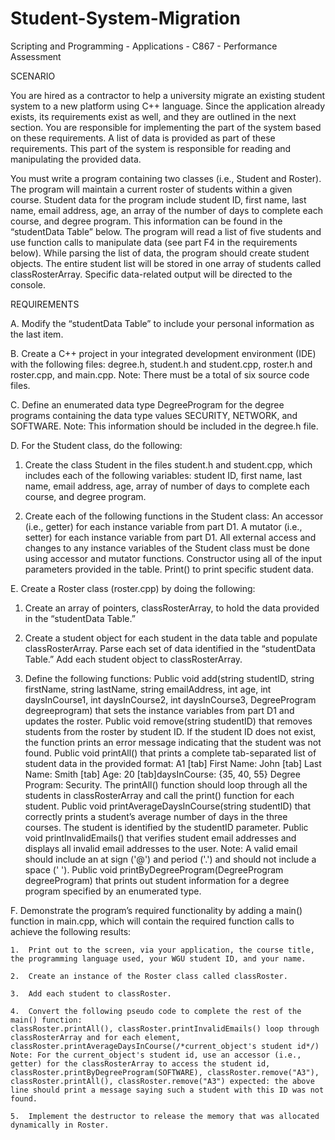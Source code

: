 # Student-System-Migration
Scripting and Programming - Applications - C867 - Performance Assessment

SCENARIO 

You are hired as a contractor to help a university migrate an existing student system to a new platform using C++ language. Since the application already exists, its requirements exist as well, and they are outlined in the next section. You are responsible for implementing the part of the system based on these requirements. A list of data is provided as part of these requirements. This part of the system is responsible for reading and manipulating the provided data.

You must write a program containing two classes (i.e., Student and Roster). The program will maintain a current roster of students within a given course. Student data for the program include student ID, first name, last name, email address, age, an array of the number of days to complete each course, and degree program. This information can be found in the “studentData Table” below. The program will read a list of five students and use function calls to manipulate data (see part F4 in the requirements below). While parsing the list of data, the program should create student objects. The entire student list will be stored in one array of students called classRosterArray. Specific data-related output will be directed to the console.

REQUIREMENTS

A.  Modify the “studentData Table” to include your personal information as the last item.
 
B.  Create a C++ project in your integrated development environment (IDE) with the following files: degree.h, student.h and student.cpp, roster.h and roster.cpp, and main.cpp. Note: There must be a total of six source code files.
 
C.  Define an enumerated data type DegreeProgram for the degree programs containing the data type values SECURITY, NETWORK, and SOFTWARE. Note: This information should be included in the degree.h file.
 
D.  For the Student class, do the following:

1.  Create the class Student  in the files student.h and student.cpp, which includes each of the following variables: student ID, first name, last name, email address, age, array of number of days to complete each course, and degree program.

2.  Create each of the following functions in the Student class: An accessor (i.e., getter) for each instance variable from part D1. A mutator (i.e., setter) for each instance variable from part D1. All external access and changes to any instance variables of the Student class must be done using accessor and mutator functions. Constructor using all of the input parameters provided in the table. Print() to print specific student data.

E.  Create a Roster class (roster.cpp) by doing the following: 

1. Create an array of pointers, classRosterArray, to hold the data provided in the “studentData Table.” 

2. Create a student object for each student in the data table and populate classRosterArray. Parse each set of data identified in the “studentData Table.” Add each student object to classRosterArray.

3. Define the following functions: Public void add(string studentID, string firstName, string lastName, string emailAddress, int age, int daysInCourse1, int daysInCourse2, int daysInCourse3, DegreeProgram degreeprogram) that sets the instance variables from part D1 and updates the roster. Public void remove(string studentID)  that removes students from the roster by student ID. If the student ID does not exist, the function prints an error message indicating that the student was not found. Public void printAll() that prints a complete tab-separated list of student data in the provided format: A1 [tab] First Name: John [tab] Last Name: Smith [tab] Age: 20 [tab]daysInCourse: {35, 40, 55} Degree Program: Security. The printAll() function should loop through all the students in classRosterArray and call the print() function for each student. Public void printAverageDaysInCourse(string studentID) that correctly prints a student’s average number of days in the three courses. The student is identified by the studentID parameter. Public void printInvalidEmails() that verifies student email addresses and displays all invalid email addresses to the user. Note: A valid email should include an at sign ('@') and period ('.') and should not include a space (' '). Public void printByDegreeProgram(DegreeProgram degreeProgram) that prints out student information for a degree program specified by an enumerated type.
 
F.  Demonstrate the program’s required functionality by adding a main() function in main.cpp, which will contain the required function calls to achieve the following results:

    1.  Print out to the screen, via your application, the course title, the programming language used, your WGU student ID, and your name.
    
    2.  Create an instance of the Roster class called classRoster.
    
    3.  Add each student to classRoster.
    
    4.  Convert the following pseudo code to complete the rest of the  main() function:
    classRoster.printAll(), classRoster.printInvalidEmails() loop through classRosterArray and for each element, classRoster.printAverageDaysInCourse(/*current_object's student id*/) Note: For the current_object's student id, use an accessor (i.e., getter) for the classRosterArray to access the student id, classRoster.printByDegreeProgram(SOFTWARE), classRoster.remove("A3"), classRoster.printAll(), classRoster.remove("A3") expected: the above line should print a message saying such a student with this ID was not found.
    
    5.  Implement the destructor to release the memory that was allocated dynamically in Roster.
